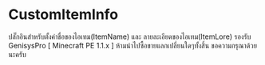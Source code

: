 # CustomItemInfo
ปลั๊กอินสำหรับตั้งค่าชื่อของไอเทม(ItemName) และ ลายละเอียดของไอเทม(ItemLore) รองรับ GenisysPro [ Minecraft PE 1.1.x ]
ห้ามนำไปซื้อขายแลกเปลี่ยนใดๆทั้งสิ้น ขอความกรุณาด้วยนะครับ
